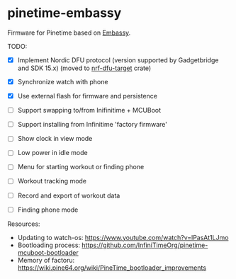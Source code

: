 # pinetime-embassy

Firmware for Pinetime based on [Embassy](https://embassy.dev).

TODO:

* [x] Implement Nordic DFU protocol (version supported by Gadgetbridge and SDK 15.x) (moved to [nrf-dfu-target](https://crates.io/crates/nrf-dfu-target) crate)
* [x] Synchronize watch with phone
* [x] Use external flash for firmware and persistence
* [ ] Support swapping to/from Inifinitime + MCUBoot
* [ ] Support installing from Infinitime 'factory firmware'
* [ ] Show clock in view mode
* [ ] Low power in idle mode
* [ ] Menu for starting workout or finding phone
* [ ] Workout tracking mode
* [ ] Record and export of workout data
* [ ] Finding phone mode 


Resources:
* Updating to watch-os: https://www.youtube.com/watch?v=lPasAt1LJmo
* Bootloading process: https://github.com/InfiniTimeOrg/pinetime-mcuboot-bootloader
* Memory of factoru: https://wiki.pine64.org/wiki/PineTime_bootloader_improvements
